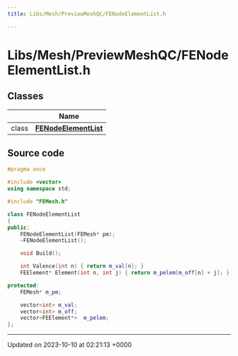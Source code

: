 ```yaml
---
title: Libs/Mesh/PreviewMeshQC/FENodeElementList.h

---
```


# Libs/Mesh/PreviewMeshQC/FENodeElementList.h



## Classes

|                | Name           |
| -------------- | -------------- |
| class | **[FENodeElementList](../Classes/classFENodeElementList.md)**  |




## Source code

```cpp
#pragma once

#include <vector>
using namespace std;

#include "FEMesh.h"

class FENodeElementList
{
public:
    FENodeElementList(FEMesh* pm);
    ~FENodeElementList();

    void Build();

    int Valence(int n) { return m_val[n]; }
    FEElement* Element(int n, int j) { return m_pelem[m_off[n] + j]; }

protected:
    FEMesh* m_pm;

    vector<int> m_val;
    vector<int> m_off;
    vector<FEElement*>  m_pelem;
};
```


-------------------------------

Updated on 2023-10-10 at 02:21:13 +0000
